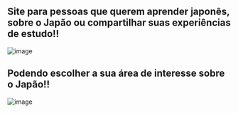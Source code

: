## Site para pessoas que querem aprender japonês, sobre o Japão ou compartilhar suas experiências de estudo!!
 
![image](https://github.com/luisgomes2002/siteReact/assets/85139913/ddf12c90-3db8-41f9-b6c5-a826934fba4f)

## Podendo escolher a sua área de interesse sobre o Japão!!
![image](https://github.com/luisgomes2002/siteReact/assets/85139913/e886a6d6-93cd-4a16-aded-749de8b8af90)

